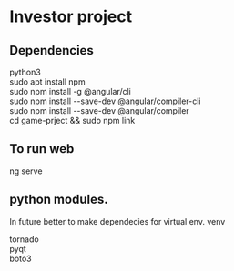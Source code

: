 # Investor project

## Dependencies
python3<br>
sudo apt install npm<br>
sudo npm install -g @angular/cli<br>
sudo npm install --save-dev @angular/compiler-cli<br>
sudo npm install --save-dev @angular/compiler<br>
cd game-prject && sudo npm link<br>


## To run web
ng serve<br>


## python modules.

In future better to make dependecies for virtual env. venv<br>

tornado<br>
pyqt<br>
boto3<br>



